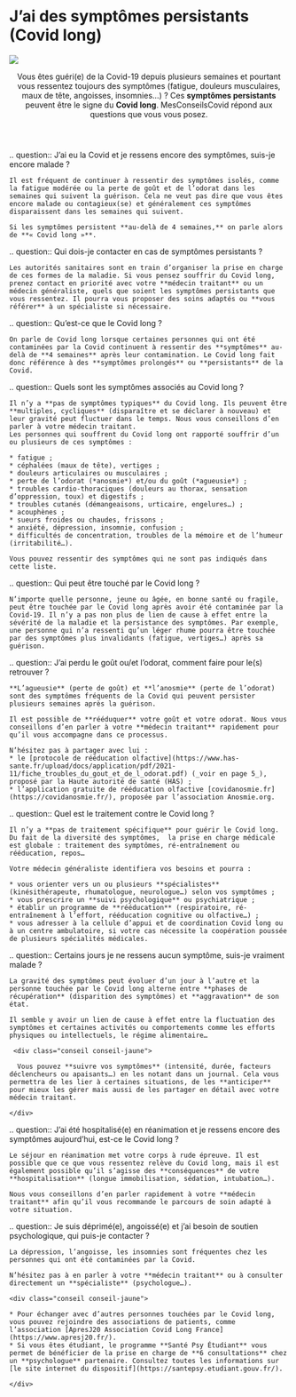 # J’ai des symptômes persistants (Covid long)

<img src="illustrations/covid.svg">

<header>
    <p class="big">Vous êtes guéri(e) de la Covid-19 depuis plusieurs semaines et pourtant vous ressentez toujours des symptômes (fatigue, douleurs musculaires, maux de tête, angoisses, insomnies…) ? Ces <strong>symptômes persistants</strong> peuvent être le signe du <strong>Covid long</strong>. MesConseilsCovid répond aux questions que vous vous posez.</p>
</header>

<div itemscope itemtype="https://schema.org/FAQPage">

.. question:: J’ai eu la Covid et je ressens encore des symptômes, suis-je encore malade ?

    Il est fréquent de continuer à ressentir des symptômes isolés, comme la fatigue modérée ou la perte de goût et de l’odorat dans les semaines qui suivent la guérison. Cela ne veut pas dire que vous êtes encore malade ou contagieux(se) et généralement ces symptômes disparaissent dans les semaines qui suivent.

    Si les symptômes persistent **au-delà de 4 semaines,** on parle alors de **« Covid long »**.

.. question:: Qui dois-je contacter en cas de symptômes persistants ?

    Les autorités sanitaires sont en train d’organiser la prise en charge de ces formes de la maladie. Si vous pensez souffrir du Covid long, prenez contact en priorité avec votre **médecin traitant** ou un médecin généraliste, quels que soient les symptômes persistants que vous ressentez. Il pourra vous proposer des soins adaptés ou **vous référer** à un spécialiste si nécessaire.

.. question:: Qu’est-ce que le Covid long ?

    On parle de Covid long lorsque certaines personnes qui ont été contaminées par la Covid continuent à ressentir des **symptômes** au-delà de **4 semaines** après leur contamination. Le Covid long fait donc référence à des **symptômes prolongés** ou **persistants** de la Covid.

.. question:: Quels sont les symptômes associés au Covid long ?

    Il n’y a **pas de symptômes typiques** du Covid long. Ils peuvent être **multiples, cycliques** (disparaître et se déclarer à nouveau) et leur gravité peut fluctuer dans le temps. Nous vous conseillons d’en parler à votre médecin traitant.
    Les personnes qui souffrent du Covid long ont rapporté souffrir d’un ou plusieurs de ces symptômes :

    * fatigue ;
    * céphalées (maux de tête), vertiges ;
    * douleurs articulaires ou musculaires ;
    * perte de l’odorat (*anosmie*) et/ou du goût (*agueusie*) ;
    * troubles cardio-thoraciques (douleurs au thorax, sensation d’oppression, toux) et digestifs ;
    * troubles cutanés (démangeaisons, urticaire, engelures…) ;
    * acouphènes ;
    * sueurs froides ou chaudes, frissons ;
    * anxiété, dépression, insomnie, confusion ;
    * difficultés de concentration, troubles de la mémoire et de l’humeur (irritabilité…).

    Vous pouvez ressentir des symptômes qui ne sont pas indiqués dans cette liste.

.. question:: Qui peut être touché par le Covid long ?

    N’importe quelle personne, jeune ou âgée, en bonne santé ou fragile, peut être touchée par le Covid long après avoir été contaminée par la Covid-19. Il n’y a pas non plus de lien de cause à effet entre la sévérité de la maladie et la persistance des symptômes. Par exemple, une personne qui n’a ressenti qu’un léger rhume pourra être touchée par des symptômes plus invalidants (fatigue, vertiges…) après sa guérison.

.. question:: J’ai perdu le goût ou/et l’odorat, comment faire pour le(s) retrouver ?

    **L’agueusie** (perte de goût) et **l’anosmie** (perte de l’odorat) sont des symptômes fréquents de la Covid qui peuvent persister plusieurs semaines après la guérison.

    Il est possible de **rééduquer** votre goût et votre odorat. Nous vous conseillons d’en parler à votre **médecin traitant** rapidement pour qu’il vous accompagne dans ce processus.

    N’hésitez pas à partager avec lui :
    * le [protocole de rééducation olfactive](https://www.has-sante.fr/upload/docs/application/pdf/2021-11/fiche_troubles_du_gout_et_de_l_odorat.pdf) (_voir en page 5_), proposé par la Haute autorité de santé (HAS) ;
    * l’application gratuite de rééducation olfactive [covidanosmie.fr](https://covidanosmie.fr/), proposée par l’association Anosmie.org.

.. question:: Quel est le traitement contre le Covid long ?

    Il n’y a **pas de traitement spécifique** pour guérir le Covid long. Du fait de la diversité des symptômes,  la prise en charge médicale est globale : traitement des symptômes, ré-entraînement ou rééducation, repos…

    Votre médecin généraliste identifiera vos besoins et pourra :

    * vous orienter vers un ou plusieurs **spécialistes** (kinésithérapeute, rhumatologue, neurologue…) selon vos symptômes ;
    * vous prescrire un **suivi psychologique** ou psychiatrique ;
    * établir un programme de **rééducation** (respiratoire, ré-entraînement à l’effort, rééducation cognitive ou olfactive…) ;
    * vous adresser à la cellule d’appui et de coordination Covid long ou à un centre ambulatoire, si votre cas nécessite la coopération poussée de plusieurs spécialités médicales.

.. question:: Certains jours je ne ressens aucun symptôme, suis-je vraiment malade ?

    La gravité des symptômes peut évoluer d’un jour à l’autre et la personne touchée par le Covid long alterne entre **phases de récupération** (disparition des symptômes) et **aggravation** de son état.

    Il semble y avoir un lien de cause à effet entre la fluctuation des symptômes et certaines activités ou comportements comme les efforts physiques ou intellectuels, le régime alimentaire…

     <div class="conseil conseil-jaune">

      Vous pouvez **suivre vos symptômes** (intensité, durée, facteurs déclencheurs ou apaisants…) en les notant dans un journal. Cela vous permettra de les lier à certaines situations, de les **anticiper** pour mieux les gérer mais aussi de les partager en détail avec votre médecin traitant.

    </div>

.. question:: J’ai été hospitalisé(e) en réanimation et je ressens encore des symptômes aujourd’hui, est-ce le Covid long ?

    Le séjour en réanimation met votre corps à rude épreuve. Il est possible que ce que vous ressentez relève du Covid long, mais il est également possible qu’il s’agisse des **conséquences** de votre **hospitalisation** (longue immobilisation, sédation, intubation…).

    Nous vous conseillons d’en parler rapidement à votre **médecin traitant** afin qu’il vous recommande le parcours de soin adapté à votre situation.

.. question:: Je suis déprimé(e), angoissé(e) et j’ai besoin de soutien psychologique, qui puis-je contacter ?

    La dépression, l’angoisse, les insomnies sont fréquentes chez les personnes qui ont été contaminées par la Covid.

    N’hésitez pas à en parler à votre **médecin traitant** ou à consulter directement un **spécialiste** (psychologue…).

    <div class="conseil conseil-jaune">

    * Pour échanger avec d’autres personnes touchées par le Covid long, vous pouvez rejoindre des associations de patients, comme l’association [ApresJ20 Association Covid Long France](https://www.apresj20.fr/).
    * Si vous êtes étudiant, le programme **Santé Psy Étudiant** vous permet de bénéficier de la prise en charge de **6 consultations** chez un **psychologue** partenaire. Consultez toutes les informations sur [le site internet du dispositif](https://santepsy.etudiant.gouv.fr/).

    </div>

</div>
